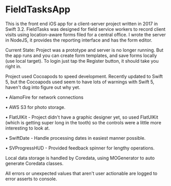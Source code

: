 # FieldTasksApp

This is the front end iOS app for a client-server project written in 2017 in Swift 3.2. FieldTasks was designed for 
field service workers to record client visits using location-aware forms filed for a central office. I wrote the 
server in NodeJS, it provides the reporting interface and has the form editor. 

Current State:
Project was a prototype and server is no longer running. But the app runs and you can create form templates, and save forms locally (use local target). To login just tap the Register button, it should take you right in.

Project used Cocoapods to speed development. Recently updated to Swift 5, but the Cocoapods used seem to have lots of warnings with Swift 5, haven't dug into figure out why yet. 

• AlamoFire for network connections

• AWS S3 for photo storage.

• FlatUIKit - Project didn't have a graphic designer yet, so used FlatUIKit (which is getting super long in the tooth) so the controls were a little more interesting to look at.

• SwiftDate - Handle processing dates in easiest manner possible.

• SVProgressHUD - Provided feedback spinner for lengthy operations. 

Local data storage is handled by Coredata, using MOGenerator to auto generate Coredata classes.

All errors or unexpected values that aren't user actionable are logged to error asserts to console. 
